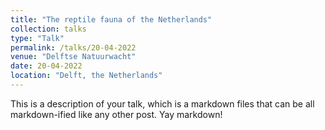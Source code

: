 ```yaml
---
title: "The reptile fauna of the Netherlands"
collection: talks
type: "Talk"
permalink: /talks/20-04-2022
venue: "Delftse Natuurwacht"
date: 20-04-2022
location: "Delft, the Netherlands"
---
```


This is a description of your talk, which is a markdown files that can be all markdown-ified like any other post. Yay markdown!
